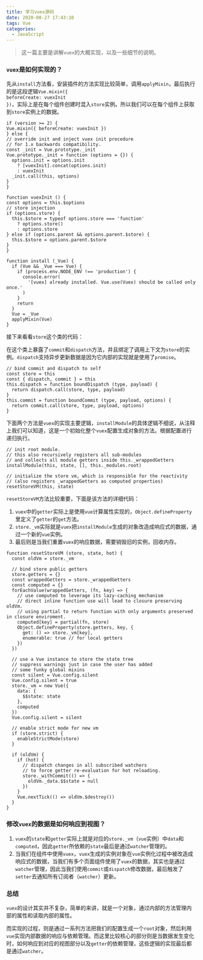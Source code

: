 ```yaml
---
title: 学习vuex源码
date: 2020-08-27 17:43:10
tags: Vue
categories:
  - JavaScript
---
```

> 这一篇主要是讲解<code>vuex</code>的大概实现，以及一些细节的说明。

### <code>vuex</code>是如何实现的？

先从<code>install</code>方法看，安装插件的方法实现比较简单，调用<code>applyMixin</code>，最后执行的是这段逻辑<code>Vue.mixin({ beforeCreate: vuexInit })</code>，实际上是在每个组件创建时混入<code>store</code>实例。所以我们可以在每个组件上获取到<code>store</code>实例上的数据。

```
if (version >= 2) {
Vue.mixin({ beforeCreate: vuexInit })
} else {
// override init and inject vuex init procedure
// for 1.x backwards compatibility.
const _init = Vue.prototype._init
Vue.prototype._init = function (options = {}) {
  options.init = options.init
    ? [vuexInit].concat(options.init)
    : vuexInit
  _init.call(this, options)
}
}

function vuexInit () {
const options = this.$options
// store injection
if (options.store) {
  this.$store = typeof options.store === 'function'
    ? options.store()
    : options.store
} else if (options.parent && options.parent.$store) {
  this.$store = options.parent.$store
}
}
```

```
function install (_Vue) {
  if (Vue && _Vue === Vue) {
    if (process.env.NODE_ENV !== 'production') {
      console.error(
        '[vuex] already installed. Vue.use(Vuex) should be called only once.'
      )
    }
    return
  }
  Vue = _Vue
  applyMixin(Vue)
}
```

接下来看看<code>store</code>这个类的代码：

在这个类上暴露了<code>commit</code>和<code>dispatch</code>方法，并且绑定了调用上下文为<code>store</code>的实例。<code>dispatch</code>支持异步更新数据是因为它内部的实现就是使用了<code>promise</code>。

```
// bind commit and dispatch to self
const store = this
const { dispatch, commit } = this
this.dispatch = function boundDispatch (type, payload) {
  return dispatch.call(store, type, payload)
}
this.commit = function boundCommit (type, payload, options) {
  return commit.call(store, type, payload, options)
}
```

下面两个方法是<code>vuex</code>的实现主要逻辑，<code>installModule</code>的具体逻辑不细说，从注释上我们可以知道，这是一个初始化整个<code>vuex</code>配置生成对象的方法。根据配置进行递归执行。

```
// init root module.
// this also recursively registers all sub-modules
// and collects all module getters inside this._wrappedGetters
installModule(this, state, [], this._modules.root)

// initialize the store vm, which is responsible for the reactivity
// (also registers _wrappedGetters as computed properties)
resetStoreVM(this, state)
```

<code>resetStoreVM</code>方法比较重要，下面是该方法的详细代码：

1. <code>vuex</code>中的<code>getter</code>实际上是使用<code>vue</code>计算属性实现的，<code>Object.defineProperty</code>里定义了<code>getter</code>的<code>get</code>方法。
2. <code>store._vm</code>实际就是<code>vuex</code>把<code>installModule</code>生成的对象改造成响应式的数据，通过一个新的<code>vue</code>实例。
3. 最后则是当我们重置<code>vuex</code>的响应数据，需要销毁旧的实例，回收内存。

```
function resetStoreVM (store, state, hot) {
  const oldVm = store._vm

  // bind store public getters
  store.getters = {}
  const wrappedGetters = store._wrappedGetters
  const computed = {}
  forEachValue(wrappedGetters, (fn, key) => {
    // use computed to leverage its lazy-caching mechanism
    // direct inline function use will lead to closure preserving oldVm.
    // using partial to return function with only arguments preserved in closure enviroment.
    computed[key] = partial(fn, store)
    Object.defineProperty(store.getters, key, {
      get: () => store._vm[key],
      enumerable: true // for local getters
    })
  })

  // use a Vue instance to store the state tree
  // suppress warnings just in case the user has added
  // some funky global mixins
  const silent = Vue.config.silent
  Vue.config.silent = true
  store._vm = new Vue({
    data: {
      $$state: state
    },
    computed
  })
  Vue.config.silent = silent

  // enable strict mode for new vm
  if (store.strict) {
    enableStrictMode(store)
  }

  if (oldVm) {
    if (hot) {
      // dispatch changes in all subscribed watchers
      // to force getter re-evaluation for hot reloading.
      store._withCommit(() => {
        oldVm._data.$$state = null
      })
    }
    Vue.nextTick(() => oldVm.$destroy())
  }
}
```

### 修改<code>vuex</code>的数据是如何响应到视图？

1. <code>vuex</code>的<code>state</code>和<code>getter</code>实际上就是对应的<code>store._vm</code>（<code>vue</code>实例）中<code>data</code>和<code>computed</code>，因此<code>getter</code>所依赖的<code>state</code>最后是通过<code>watcher</code>管理的。
2. 当我们在组件中使用<code>vuex</code>，<code>vuex</code>生成的实例对象在<code>vue</code>实例化过程中被改造成响应式的数据，当我们有多个页面组件使用了<code>vuex</code>的数据，其实也是通过<code>watcher</code>管理，因此当我们使用<code>commit</code>或<code>dispatch</code>修改数据，最后触发了<code>setter</code>去通知所有订阅者（<code>watcher</code>）更新。

### 总结

<code>vuex</code>的设计其实并不复杂，简单的来讲，就是一个对象，通过内部的方法管理内部的属性和读取内部的属性。

而实现的过程，则是通过一系列方法把我们的配置生成一个<code>root</code>对象，然后利用<code>vue</code>实现内部数据的响应与依赖管理。而这里比较核心的部分则是当数据发生变化时，如何响应到对应的视图部分以及<code>getter</code>的依赖管理，这些逻辑的实现最后都是通过<code>watcher</code>。

